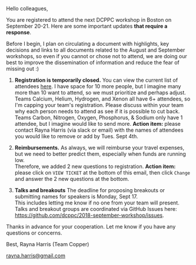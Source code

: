 Hello colleagues,

You are registered to attend the next DCPPC workshop in Boston on September 20-21. 
Here are some important updates **that require a response**. 

Before I begin, I plan on circulating a document with highlights, 
key decisions and links to all documents related to the August and September workshops, 
so even if you cannot or chose not to attend, we are doing our best to improve the 
dissemination of information and reduce the fear of missing out :)

1. **Registration is temporarily closed.** 
You can view the current list of attendees [here](http://nih-data-commons.us/2018-september-workshop/attendees). 
I have space for 10 more people, but I imagine many more than 10 want to attend, 
so we must prioritize and perhaps adjust.  
Teams Calcium, Helium, Hydrogen, and Xenon all have 6+ attendees, 
so I'm capping your team's registration. 
Please discuss within your team why each person needs to attend as see if it is possible to cut back.  
Teams Carbon, Nitrogen, Oxygen, Phosphorus, & Sodium only have 1 attendee, 
but I imagine would like to send more. 
**Action item:** please contact Rayna Harris (via slack or email) with the names of attendees you would like to remove or add by Tues. Sept 4th.  

   
1. **Reimbursements.** As always, we will reimburse your travel expenses, 
but we need to better predict them, especially when funds are running low.  
Therefore, we added 2 new questions to registration. 
**Action item:** please click on `VIEW TICKET` at the bottom of this email, 
then click `Change` and answer the 2 new questions at the bottom.

    
1. **Talks and breakouts** 
The deadline for proposing breakouts or submitting names for speakers is Monday, Sept 17.  
This includes letting me know if no one from your team will present. 
Talks and breakout groups are coordinated via GitHub Issues 
here: https://github.com/dcppc/2018-september-workshop/issues. 

     
Thanks in advance for your cooperation. Let me know if you have any questions or concerns.

Best,
Rayna Harris (Team Copper)

rayna.harris@gmail.com
